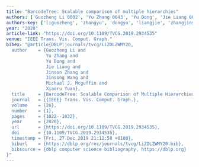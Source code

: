 ```yaml
---
title: "BarcodeTree: Scalable comparison of multiple hierarchies"
authors: ['Guozheng Li 0002', 'Yu Zhang 0043', 'Yu Dong', 'Jie Liang 0004', 'Jinson Zhang', 'Jinsong Wang', 'Michael J. Mcguffin', 'Xiaoru Yuan']
authors-key: ['liguozheng', 'zhangyu', 'dongyu', 'liangjie', 'zhangjinson', 'wangjinsong', 'j.michael', 'yuanxiaoru']
year: "2020"
article-link: "https://doi.org/10.1109/TVCG.2019.2934535"
venue: "IEEE Trans. Vis. Comput. Graph."
bibex: "@article{DBLP:journals/tvcg/LiZDLZWMY20,
  author    = {Guozheng Li and
               Yu Zhang and
               Yu Dong and
               Jie Liang and
               Jinson Zhang and
               Jinsong Wang and
               Michael J. Mcguffin and
               Xiaoru Yuan},
  title     = {BarcodeTree: Scalable Comparison of Multiple Hierarchies},
  journal   = {{IEEE} Trans. Vis. Comput. Graph.},
  volume    = {26},
  number    = {1},
  pages     = {1022--1032},
  year      = {2020},
  url       = {https://doi.org/10.1109/TVCG.2019.2934535},
  doi       = {10.1109/TVCG.2019.2934535},
  timestamp = {Fri, 27 Dec 2019 21:12:58 +0100},
  biburl    = {https://dblp.org/rec/journals/tvcg/LiZDLZWMY20.bib},
  bibsource = {dblp computer science bibliography, https://dblp.org}
}"
---
```

